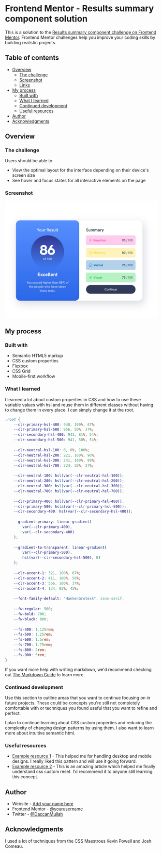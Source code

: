 # Frontend Mentor - Results summary component solution

This is a solution to the [Results summary component challenge on Frontend Mentor](https://www.frontendmentor.io/challenges/results-summary-component-CE_K6s0maV). Frontend Mentor challenges help you improve your coding skills by building realistic projects.

## Table of contents

- [Overview](#overview)
  - [The challenge](#the-challenge)
  - [Screenshot](#screenshot)
  - [Links](#links)
- [My process](#my-process)
  - [Built with](#built-with)
  - [What I learned](#what-i-learned)
  - [Continued development](#continued-development)
  - [Useful resources](#useful-resources)
- [Author](#author)
- [Acknowledgments](#acknowledgments)

## Overview

### The challenge

Users should be able to:

- View the optimal layout for the interface depending on their device's screen size
- See hover and focus states for all interactive elements on the page

### Screenshot

![](./screenshot.JPG)

<!-- Add a screenshot of your solution. The easiest way to do this is to use Firefox to view your project, right-click the page and select "Take a Screenshot". You can choose either a full-height screenshot or a cropped one based on how long the page is. If it's very long, it might be best to crop it.

Alternatively, you can use a tool like [FireShot](https://getfireshot.com/) to take the screenshot. FireShot has a free option, so you don't need to purchase it.

Then crop/optimize/edit your image however you like, add it to your project, and update the file path in the image above. -->

<!-- ### Links

- Solution URL: [Add solution URL here](https://your-solution-url.com)
- Live Site URL: [Add live site URL here](https://your-live-site-url.com) -->

## My process

### Built with

- Semantic HTML5 markup
- CSS custom properties
- Flexbox
- CSS Grid
- Mobile-first workflow

### What I learned

I learned a lot about custom properties in CSS and how to use these variable values with hsl and reuse them in different classes without having to change them in every place. I can simply change it at the root.

```css
:root {
	--clr-primary-hsl-400: 940, 100%, 67%;
	--clr-primary-hsl-500: 956, 50%, 37%;
	--clr-secondary-hsl-400: 941, 81%, 54%;
	--clr-secondary-hsl-500: 941, 50%, 54%;

	--clr-neutral-hsl-100: 0, 0%, 100%;
	--clr-neutral-hsl-200: 221, 100%, 96%;
	--clr-neutral-hsl-300: 241, 100%, 89%;
	--clr-neutral-hsl-700: 224, 30%, 27%;

	--clr-neutral-100: hsl(var(--clr-neutral-hsl-100));
	--clr-neutral-200: hsl(var(--clr-neutral-hsl-200));
	--clr-neutral-300: hsl(var(--clr-neutral-hsl-300));
	--clr-neutral-700: hsl(var(--clr-neutral-hsl-700));

	--clr-primary-400: hsl(var(--clr-primary-hsl-400));
	--clr-primary-500: hsla(var(--clr-primary-hsl-500));
	--clr-secondary-400: hsl(var(--clr-secondary-hsl-400));

	--gradient-primary: linear-gradient(
		var(--clr-primary-400),
		var(--clr-secondary-400)
	);

	--gradient-to-transparent: linear-gradient(
		var(--clr-primary-500),
		hsl(var(--clr-secondary-hsl-500), 0)
	);

	--clr-accent-1: 321, 100%, 67%;
	--clr-accent-2: 411, 100%, 56%;
	--clr-accent-3: 566, 100%, 37%;
	--clr-accent-4: 134, 85%, 45%;

	--font-family-default: "HankenGrotesk", sans-serif;

	--fw-regular: 500;
	--fw-bold: 700;
	--fw-black: 800;

	--fs-400: 1.125rem;
	--fs-500: 1.25rem;
	--fs-600: 1.5rem;
	--fs-700: 1.75rem;
	--fs-800: 2rem;
	--fs-900: 5rem;
}
```

If you want more help with writing markdown, we'd recommend checking out [The Markdown Guide](https://www.markdownguide.org/) to learn more.

### Continued development

Use this section to outline areas that you want to continue focusing on in future projects. These could be concepts you're still not completely comfortable with or techniques you found useful that you want to refine and perfect.

I plan to continue learning about CSS custom properties and reducing the complexity of changing design patterns by using them. I also want to learn more about intuitive semantic html.

### Useful resources

- [Example resource 1](https://www.scottohara.me/blog/2017/04/14/inclusively-hidden.html) - This helped me for handling desktop and mobile designs. I really liked this pattern and will use it going forward.
- [Example resource 2](https://www.joshwcomeau.com/css/custom-css-reset/) - This is an amazing article which helped me finally understand css custom reset. I'd recommend it to anyone still learning this concept.

## Author

- Website - [Add your name here](https://www.your-site.com)
- Frontend Mentor - [@yourusername](https://www.frontendmentor.io/profile/raihanmahmudiut)
- Twitter - [@DaccanMullah](https://www.twitter.com/DaccanMullah)

## Acknowledgments

I used a lot of techniques from the CSS Maestroes Kevin Powell and Josh Comeau.
